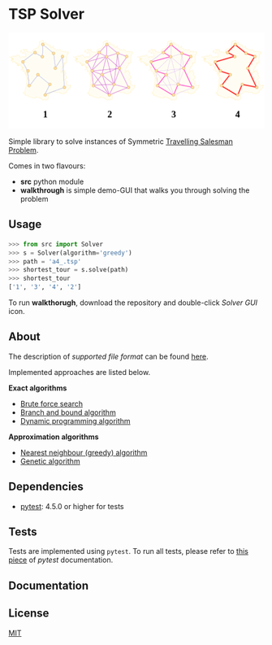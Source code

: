 # TSP Solver

![Just some random picture.](aco_tsp.png)

Simple library to solve instances of Symmetric [Travelling Salesman Problem](https://en.wikipedia.org/wiki/Travelling_salesman_problem).

Comes in two flavours:

- **src** python module
- **walkthrough** is simple demo-GUI that walks you through solving the problem


## Usage
```python
>>> from src import Solver
>>> s = Solver(algorithm='greedy')
>>> path = 'a4_.tsp'
>>> shortest_tour = s.solve(path)
>>> shortest_tour
['1', '3', '4', '2']
```

To run **walkthorugh**, download the repository and double-click 
*Solver GUI* icon.


## About
The description of *supported file format* can be found [here](https://wwwproxy.iwr.uni-heidelberg.de/groups/comopt/software/TSPLIB95/tsp95.pdf).

Implemented approaches are listed below.

**Exact algorithms**

- [Brute force search](https://en.wikipedia.org/wiki/Brute-force_search)
- [Branch and bound algorithm](https://en.wikipedia.org/wiki/Branch_and_bound)
- [Dynamic programming algorithm](https://en.wikipedia.org/wiki/Held%E2%80%93Karp_algorithm)

**Approximation algorithms**

- [Nearest neighbour (greedy) algorithm](https://en.wikipedia.org/wiki/Nearest_neighbour_algorithm)
- [Genetic algorithm](https://en.wikipedia.org/wiki/Genetic_algorithm)


## Dependencies
- [pytest](https://docs.pytest.org/en/latest/): 4.5.0 or higher for tests


## Tests
Tests are implemented using `pytest`. To run all tests, please refer to [this piece](https://docs.pytest.org/en/latest/getting-started.html#run-multiple-tests) of *pytest* documentation.


## Documentation


## License
[MIT](LICENSE)
